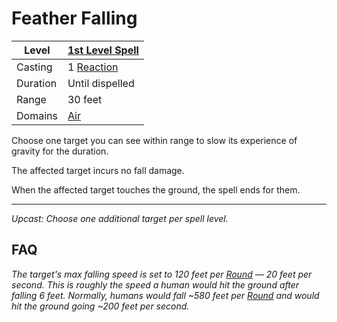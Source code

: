 # Feather Falling

| Level    | [1st Level Spell](1st%20Level%20Spells.md)                     |
| -------- | -------------------------------------------------------------- |
| Casting  | 1 [Reaction](../../../../Game%20Procedures/Combat/Reaction.md) |
| Duration | Until dispelled                                                |
| Range    | 30 feet                                                        |
| Domains  | [Air](../../Spell%20Domains/Air.md)                            |

Choose one target you can see within range to slow its experience of gravity for the duration.

The affected target incurs no fall damage.

When the affected target touches the ground, the spell ends for them.

---
*Upcast: Choose one additional target per spell level.*

## FAQ

*The target's max falling speed is set to 120 feet per [Round](../../../../Game%20Procedures/Core%20Procedures/Round.md) — 20 feet per second. This is roughly the speed a human would hit the ground after falling 6 feet. Normally, humans would fall ~580 feet per [Round](../../../../Game%20Procedures/Core%20Procedures/Round.md) and would hit the ground going ~200 feet per second.*
